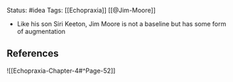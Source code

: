 Status: #idea
Tags: [[Echopraxia]] [[@Jim-Moore]]

* Like his son Siri Keeton, Jim Moore is not a baseline but has some form of augmentation

## References

![[Echopraxia-Chapter-4#^Page-52]]
